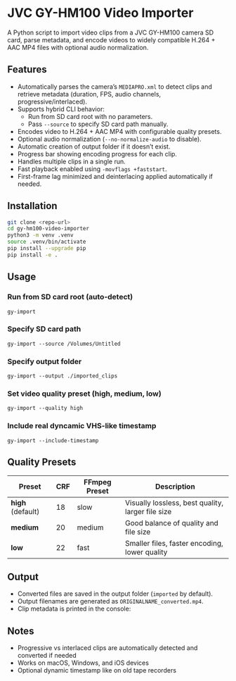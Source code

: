 # JVC GY-HM100 Video Importer

A Python script to import video clips from a JVC GY-HM100 camera SD card, parse metadata, and encode videos to widely compatible H.264 + AAC MP4 files with optional audio normalization.

## Features

- Automatically parses the camera’s `MEDIAPRO.xml` to detect clips and retrieve metadata (duration, FPS, audio channels, progressive/interlaced).
- Supports hybrid CLI behavior:
  - Run from SD card root with no parameters.
  - Pass `--source` to specify SD card path manually.
- Encodes video to H.264 + AAC MP4 with configurable quality presets.
- Optional audio normalization (`--no-normalize-audio` to disable).
- Automatic creation of output folder if it doesn’t exist.
- Progress bar showing encoding progress for each clip.
- Handles multiple clips in a single run.
- Fast playback enabled using `-movflags +faststart`.
- First-frame lag minimized and deinterlacing applied automatically if needed.

## Installation

```bash
git clone <repo-url>
cd gy-hm100-video-importer
python3 -m venv .venv
source .venv/bin/activate
pip install --upgrade pip
pip install -e .
```

## Usage

### Run from SD card root (auto-detect)

`gy-import`

### Specify SD card path

`gy-import --source /Volumes/Untitled`

### Specify output folder

`gy-import --output ./imported_clips`

### Set video quality preset (high, medium, low)

`gy-import --quality high`

### Include real dyncamic VHS-like timestamp

`gy-import --include-timestamp`

## Quality Presets

| Preset             | CRF | FFmpeg Preset | Description                                       |
| ------------------ | --- | ------------- | ------------------------------------------------- |
| **high** (default) | 18  | slow          | Visually lossless, best quality, larger file size |
| **medium**         | 20  | medium        | Good balance of quality and file size             |
| **low**            | 22  | fast          | Smaller files, faster encoding, lower quality     |

## Output

- Converted files are saved in the output folder (`imported` by default).
- Output filenames are generated as `ORIGINALNAME_converted.mp4`.
- Clip metadata is printed in the console:

## Notes

- Progressive vs interlaced clips are automatically detected and converted if needed
- Works on macOS, Windows, and iOS devices
- Optional dynamic timestamp like on old tape recorders
